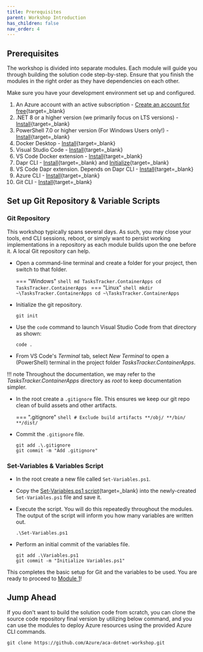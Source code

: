```yaml
---
title: Prerequisites
parent: Workshop Introduction
has_children: false
nav_order: 4
---
```


## Prerequisites

The workshop is divided into separate modules. Each module will guide you through building the solution code step-by-step. Ensure that you finish the modules in the right order as they have dependencies on each other.

Make sure you have your development environment set up and configured.

1. An Azure account with an active subscription - [Create an account for free](https://azure.microsoft.com/free/?ref=microsoft.com&utm_source=microsoft.com&utm_medium=docs&utm_campaign=visualstudio){target=_blank}
1. .NET 8 or a higher version (we primarily focus on LTS versions) - [Install](https://dotnet.microsoft.com/en-us/download){target=_blank}
1. PowerShell 7.0 or higher version (For Windows Users only!) - [Install](https://learn.microsoft.com/en-us/powershell/scripting/install/installing-powershell-on-windows?view=powershell-7.4#installing-the-msi-package){target=_blank}
1. Docker Desktop - [Install](https://docs.docker.com/desktop/install/windows-install/){target=_blank}
1. Visual Studio Code - [Install](https://code.visualstudio.com/){target=_blank}
1. VS Code Docker extension - [Install](https://marketplace.visualstudio.com/items?itemName=ms-azuretools.vscode-docker){target=_blank}
1. Dapr CLI - [Install](https://docs.dapr.io/getting-started/install-dapr-cli/){target=_blank} and [Initialize](https://docs.dapr.io/getting-started/install-dapr-selfhost/){target=_blank}
1. VS Code Dapr extension. Depends on Dapr CLI - [Install](https://marketplace.visualstudio.com/items?itemName=ms-azuretools.vscode-dapr){target=_blank}
1. Azure CLI - [Install](https://docs.microsoft.com/cli/azure/install-azure-cli){target=_blank}
1. Git CLI - [Install](https://git-scm.com){target=_blank}

## Set up Git Repository & Variable Scripts

### Git Repository

This workshop typically spans several days. As such, you may close your tools, end CLI sessions, reboot, or simply want to persist working implementations in a repository as each module builds upon the one before it. A local Git repository can help.

- Open a command-line terminal and create a folder for your project, then switch to that folder.

    === "Windows"
        ```shell
        md TasksTracker.ContainerApps
        cd TasksTracker.ContainerApps
        ```
    === "Linux"
        ```shell
        mkdir ~\TasksTracker.ContainerApps
        cd ~\TasksTracker.ContainerApps
        ```

- Initialize the git repository.

    ```shell
    git init
    ```

- Use the `code` command to launch Visual Studio Code from that directory as shown:

    ```shell
    code .
    ```

- From VS Code's *Terminal* tab, select *New Terminal* to open a (PowerShell) terminal in the project folder *TasksTracker.ContainerApps*.

!!! note
    Throughout the documentation, we may refer to the *TasksTracker.ContainerApps* directory as *root* to keep documentation simpler.

- In the root create a `.gitignore` file. This ensures we keep our git repo clean of build assets and other artifacts.

    === ".gitignore"
        ```shell
        # Exclude build artifacts
        **/obj/
        **/bin/
        **/dist/
        ```

- Commit the `.gitignore` file.

    ```shell
    git add .\.gitignore
    git commit -m "Add .gitignore"
    ```

### Set-Variables & Variables Script

- In the root create a new file called `Set-Variables.ps1`.

- Copy the [Set-Variables.ps1 script](../../aca/30-appendix/03-variables.md){target=_blank} into the newly-created `Set-Variables.ps1` file and save it.

- Execute the script. You will do this repeatedly throughout the modules. The output of the script will inform you how many variables are written out.

    ```shell
    .\Set-Variables.ps1
    ```

- Perform an initial commit of the variables file.

    ```shell
    git add .\Variables.ps1
    git commit -m "Initialize Variables.ps1"
    ```

This completes the basic setup for Git and the variables to be used. You are ready to proceed to [Module 1](../01-deploy-api-to-aca/index.md)!

## Jump Ahead

If you don't want to build the solution code from scratch, you can clone the source code repository final version by utilizing below command, and you can use the modules to deploy Azure resources using the provided Azure CLI commands.

```shell
git clone https://github.com/Azure/aca-dotnet-workshop.git
```
